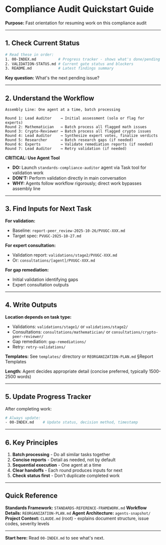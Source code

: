 # Compliance Audit Quickstart Guide

**Purpose:** Fast orientation for resuming work on this compliance audit

---

## 1. Check Current Status

```bash
# Read these in order:
1. 00-INDEX.md          # Progress tracker - shows what's done/pending
2. VALIDATION-STATUS.md # Current gate status and blockers
3. README.md            # Latest findings summary
```

**Key question:** What's the next pending issue?

---

## 2. Understand the Workflow

```
Assembly Line: One agent at a time, batch processing

Round 1: Lead Auditor    → Initial assessment (solo or flag for experts)
Round 2: Mathematician   → Batch process all flagged math issues
Round 3: Crypto-Reviewer → Batch process all flagged crypto issues
Round 4: Lead Auditor    → Synthesize expert votes, finalize verdicts
Round 5: Researcher      → Batch research gaps (if needed)
Round 6: Experts         → Validate remediation reports (if needed)
Round 7: Lead Auditor    → Retry validation (if needed)
```

**CRITICAL: Use Agent Tool**
- **DO:** Launch `standards-compliance-auditor` agent via Task tool for validation work
- **DON'T:** Perform validation directly in main conversation
- **WHY:** Agents follow workflow rigorously; direct work bypasses assembly line

---

## 3. Find Inputs for Next Task

**For validation:**
- Baseline: `report-peer_review-2025-10-26/PVUGC-XXX.md`
- Target spec: `PVUGC-2025-10-27.md`

**For expert consultation:**
- Validation report: `validations/stage2/PVUGC-XXX.md`
- Or: `consultations/[agent]/PVUGC-XXX.md`

**For gap remediation:**
- Initial validation identifying gaps
- Expert consultation outputs

---

## 4. Write Outputs

**Location depends on task type:**
- Validations: `validations/stage1/` or `validations/stage2/`
- Consultations: `consultations/mathematician/` or `consultations/crypto-peer-reviewer/`
- Gap remediation: `gap-remediations/`
- Retry: `retry-validations/`

**Templates:** See `templates/` directory or `REORGANIZATION-PLAN.md` §Report Templates

**Length:** Agent decides appropriate detail (concise preferred, typically 1500-2500 words)

---

## 5. Update Progress Tracker

After completing work:
```bash
# Always update:
- 00-INDEX.md    # Update status, decision method, timestamp
```

---

## 6. Key Principles

1. **Batch processing** - Do all similar tasks together
2. **Concise reports** - Detail as needed, not by default
3. **Sequential execution** - One agent at a time
4. **Clear handoffs** - Each round produces inputs for next
5. **Check status first** - Don't duplicate completed work

---

## Quick Reference

**Standards Framework:** `STANDARDS-REFERENCE-FRAMEWORK.md`
**Workflow Details:** `REORGANIZATION-PLAN.md`
**Agent Architecture:** `agents-snapshot/`
**Project Context:** `CLAUDE.md` (root) - explains document structure, issue codes, severity levels

---

**Start here:** Read `00-INDEX.md` to see what's next.
